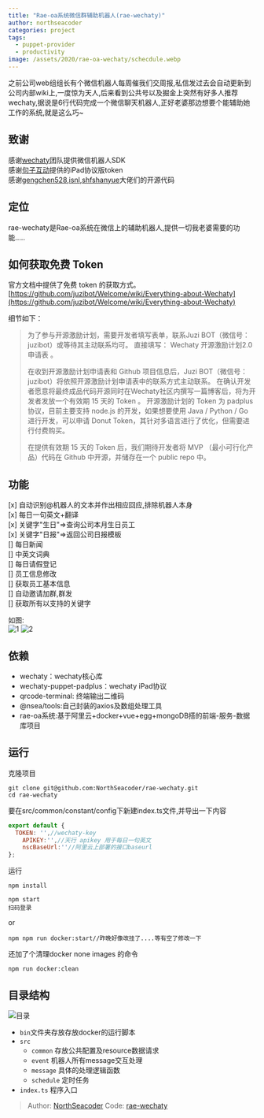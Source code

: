 ```yaml
---
title: "Rae-oa系统微信群辅助机器人(rae-wechaty)"
author: northseacoder
categories: project
tags:
  - puppet-provider
  - productivity
image: /assets/2020/rae-oa-wechaty/schecdule.webp
---
```


之前公司web组组长有个微信机器人每周催我们交周报,私信发过去会自动更新到公司内部wiki上,一度惊为天人,后来看到公共号以及掘金上突然有好多人推荐wechaty,据说是6行代码完成一个微信聊天机器人,正好老婆那边想要个能辅助她工作的系统,就是这么巧~

## 致谢

感谢[wechaty](https://github.com/wechaty/wechaty)团队提供微信机器人SDK  
感谢[句子互动](https://www.juzibot.com/)提供的iPad协议版token  
感谢[gengchen528](https://github.com/gengchen528/wechat-assistant),[isnl](https://github.com/isnl/wechat-robot-ipad),[shfshanyue](https://github.com/shfshanyue/wechat-bot)大佬们的开源代码

## 定位

rae-wechaty是Rae-oa系统在微信上的辅助机器人,提供一切我老婆需要的功能.....

## 如何获取免费 Token

官方文档中提供了免费 token 的获取方式。
[https://github.com/juzibot/Welcome/wiki/Everything-about-Wechaty](https://github.com/juzibot/Welcome/wiki/Everything-about-Wechaty)

细节如下：
> 为了参与开源激励计划，需要开发者填写表单，联系Juzi BOT（微信号：juzibot）或等待其主动联系均可。
直接填写： Wechaty 开源激励计划2.0申请表 。
>
> 在收到开源激励计划申请表和 Github 项目信息后，Juzi BOT（微信号：juzibot）将依照开源激励计划申请表中的联系方式主动联系。
在确认开发者愿意将最终成品代码开源同时在Wechaty社区内撰写一篇博客后，将为开发者发放一个有效期 15 天的 Token 。
开源激励计划的 Token 为 padplus 协议，目前主要支持 node.js 的开发，如果想要使用 Java / Python / Go 进行开发，可以申请 Donut Token，其针对多语言进行了优化，但需要进行付费购买。
>
> 在提供有效期 15 天的 Token 后，我们期待开发者将 MVP （最小可行化产品）代码在 Github 中开源，并储存在一个 public repo 中。

## 功能

[x] 自动识别@机器人的文本并作出相应回应,排除机器人本身  
[x] 每日一句英文+翻译  
[x] 关键字"生日"=>查询公司本月生日员工  
[x] 关键字"日报"=>返回公司日报模板  
[] 每日新闻  
[] 中英文词典  
[] 每日请假登记  
[] 员工信息修改  
[] 获取员工基本信息  
[] 自动邀请加群,群发  
[] 获取所有以支持的关键字  

如图:  
![1](/assets/2020/rae-oa-wechaty/birth.webp)
![2](/assets/2020/rae-oa-wechaty/daily.webp)

## 依赖

- wechaty：wechaty核心库
- wechaty-puppet-padplus：wechaty iPad协议
- qrcode-terminal: 终端输出二维码
- @nsea/tools:自己封装的axios及数组处理工具
- rae-oa系统:基于阿里云+docker+vue+egg+mongoDB搭的前端-服务-数据库项目

## 运行

克隆项目

```shell
git clone git@github.com:NorthSeacoder/rae-wechaty.git
cd rae-wechaty
```

要在src/common/constant/config下新建index.ts文件,并导出一下内容

```js
export default {
  TOKEN: '',//wechaty-key
    APIKEY:'',//天行 apikey 用于每日一句英文
    nscBaseUrl:''//阿里云上部署的接口baseurl
};
```

运行

```shell
npm install

npm start
扫码登录
```

or

```shell
npm npm run docker:start//昨晚好像改挂了....等有空了修改一下
```

还加了个清理docker none images 的命令

```shell
npm run docker:clean
```

## 目录结构

![目录](/assets/2020/rae-oa-wechaty/catalogue.webp)

- `bin`文件夹存放存放docker的运行脚本
- `src`
  - `common` 存放公共配置及resource数据请求
  - `event` 机器人所有message交互处理
  - `message` 具体的处理逻辑函数
  - `schedule` 定时任务
- `index.ts` 程序入口

> Author: [NorthSeacoder](https://github.com/NorthSeacoder)
> Code: [rae-wechaty](https://github.com/NorthSeacoder/rae-wechaty)
